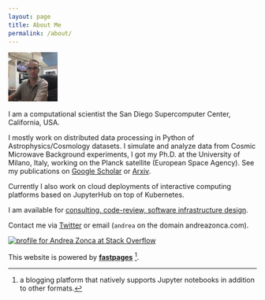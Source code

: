 ```yaml
---
layout: page
title: About Me
permalink: /about/
---
```


![Profile picture](/images/andreazonca.jpg)

I am a computational scientist the San Diego Supercomputer Center, California, USA.

I mostly work on distributed data processing in Python of Astrophysics/Cosmology datasets.
I simulate and analyze data from Cosmic Microwave Background experiments, I got my Ph.D. at
the University of Milano, Italy, working on the Planck satellite (European Space Agency).
See my publications on [Google Scholar](https://scholar.google.com/citations?user=wuR3UQ4AAAAJ&hl=en)
or [Arxiv](https://arxiv.org/search/?searchtype=author&query=Zonca%2C+A).

Currently I also work on cloud deployments of interactive computing platforms based on
JupyterHub on top of Kubernetes.

I am available for [consulting, code-review, software infrastructure design](/consult).

Contact me via [Twitter](https://twitter.com/andreazonca) or email (`andrea` on the domain
andreazonca.com).

<a href="https://stackoverflow.com/users/597609/andrea-zonca"><img src="https://stackoverflow.com/users/flair/597609.png?theme=clean" width="208" height="58" alt="profile for Andrea Zonca at Stack Overflow" title="profile for Andrea Zonca at Stack Overflow"></a>

This website is powered by **[fastpages](https://github.com/fastai/fastpages)** [^1].

[^1]:a blogging platform that natively supports Jupyter notebooks in addition to other formats.
